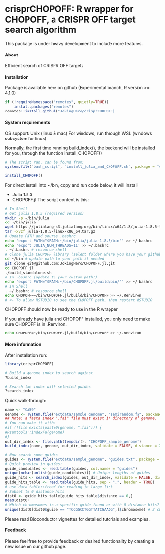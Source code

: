 crisprCHOPOFF: R wrapper for CHOPOFF, a CRISPR OFF target search algorithm
==============================================================================


This package is under heavy development to include more features.

#### About


Efficient search of CRISPR OFF targets


#### Installation

Package is available here on github (Experimental branch, R version >= 4.1.0)
```r
if (!requireNamespace("remotes", quietly=TRUE))
    install.packages("remotes")
remotes::install_github("JokingHero/crisprCHOPOFF)
```  

#### System requirements
OS support: Unix (linux & mac)
For windows, run through WSL (windows subsystem for linux)

Normally, the first time running build_index(), the backend will be installed for you, 
through the function install_CHOPOFF()

```r
# The script ran, can be found from:
system.file("bash_script", "install_julia_and_CHOPOFF.sh", package = "crisprCHOPOFF")

install_CHOPOFF()
```  

For direct install into ~/bin, copy and run code below, it will install:
- Julia 1.8.5
- CHOPOFF.jl
The script content is this:
```sh
# In Shell
# Get julia 1.8.5 (required version)
mkdir -p ~/bin/julia
cd ~/bin/julia
wget https://julialang-s3.julialang.org/bin/linux/x64/1.8/julia-1.8.5-linux-x86_64.tar.gz
tar -xvzf julia-1.8.5-linux-x86_64.tar.gz
# Update PATH and source .bashrc
echo 'export PATH="$PATH:~/bin/julia/julia-1.8.5/bin"' >> ~/.bashrc
echo 'export JULIA_NUM_THREADS=11' >> ~/.bashrc
. ~/.bashrc # resource shell
# Clone julia CHOPOFF library (select folder where you have your github clones)
cd ~/bin # update path to your path if needed
git clone git@github.com:JokingHero/CHOPOFF.jl.git
cd CHOPOFF.jl
./build_standalone.sh
# In .bashrc (update to your custom path!)
echo 'export PATH="$PATH:~/bin/CHOPOFF.jl/build/bin/"' >> ~/.bashrc
# In Shell
. ~/.bashrc # resource shell
echo CHOPOFF=~/bin/CHOPOFF.jl/build/bin/CHOPOFF >> ~/.Renviron
# <- To allow RSTUDIO to see the CHOPOFF path, then restart RSTUDIO
```  

CHOPOFF should now be ready to use in the R wrapper

If you already have julia and CHOPOFF installed, you only need to make sure
CHOPOFF is in .Renviron. 

```sh
echo CHOPOFF=~/bin/CHOPOFF.jl/build/bin/CHOPOFF >> ~/.Renviron
```  

#### More information

After installation run:
```r
library(crisprCHOPOFF)

# Build a genome index to search against
?build_index

# Search the index with selected guides
?search_index
```  

Quick walk-through:

```r
name <- "CAS9"
genome <- system.file("extdata/sample_genome", "semirandom.fa", package = "crisprCHOPOFF")
## Note: a fasta index ".fai" file must exist in directory of genome.
# You can make it with:
#if (!file.exists(paste0(genome, ".fai"))) {
#Rsamtools::indexFa(genome)
#}
out_dir_index <- file.path(tempdir(), "CHOPOFF_sample_genome")
build_index(name, genome, out_dir_index, validate = FALSE, distance = 2)

# Now search some guides
guides <- system.file("extdata/sample_genome", "guides.txt", package = "crisprCHOPOFF")
# Quick preview in guides:
guide_candidates <- read.table(guides, col.names = "guides")
unique(nchar(unlist(guide_candidates))) # Unique lengths of guides
guide_hits <- search_index(guides, out_dir_index, validate = FALSE, distance = 2)
guide_hits_table <- read.table(guide_hits, sep = ",", header = TRUE)
# use data.table::fread for reading in large list
# Subset to 0 distance hits
dist0 <- guide_hits_table[guide_hits_table$distance == 0,]
head(dist0)
# Which chromosomes is a specific guide found on with 0 distance hits?
unique(dist0[dist0$guide == "TCCGGCCTGGTTATCGAAGG",]$chromosome) # 2 chromosomes
```

Please read Bioconductor vignettes for detailed tutorials and examples.

#### Feedback

Please feel free to provide feedback or desired functionality by creating a new issue on our github page.
